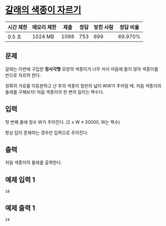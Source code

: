 # [갈래의 색종이 자르기](https://www.acmicpc.net/problem/31472)

| 시간 제한 | 메모리 제한 | 제출 | 정답 | 맞힌 사람 | 정답 비율 |
| --- | --- | --- | --- | --- | --- |
| 0.5 초 | 1024 MB | 1098 | 753 | 699 | 69.970% |

## 문제

갈래는 이번에 구입한 **정사각형** 모양의 색종이가 너무 커서 마음에 들지 않아 색종이를 반으로 자르려 한다.

정확히 가로를 이등분하고 난 후의 색종이 절반의 넓이 W$W$가 주어질 때, 처음 색종이의 둘레를 구해보자! 처음 색종이의 한 변의 길이는 짝수다.

## 입력

첫 번째 줄에 정수 W가 주어진다. (2 ≤ W ≤ 20000, W는 짝수)

항상 답이 존재하는 경우만 입력으로 주어진다.

## 출력

처음 색종이의 둘레를 출력한다.

## 예제 입력 1

```
18

```

## 예제 출력 1

```
24
```
